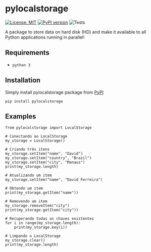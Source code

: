 # pylocalstorage

[![License: MIT](https://img.shields.io/badge/License-MIT-yellow.svg)](https://github.com/ferreirad08/pylocalstorage/blob/main/LICENSE)
[![PyPI version](https://badge.fury.io/py/pylocalstorage.svg)](https://badge.fury.io/py/pylocalstorage)
![Tests](https://github.com/mCodingLLC/SlapThatLikeButton-TestingStarterProject/actions/workflows/tests.yml/badge.svg)

A package to store data on hard disk (HD) and make it available to all Python applications running in parallel!

## Requirements
* `python 3`

## Installation

Simply install pylocalstorage package from [PyPI](https://pypi.org/project/pylocalstorage/)

    pip install pylocalstorage

## Examples

    from pylocalstorage import LocalStorage

    # Conectando ao LocalStorage
    my_storage = LocalStorage()

    # Criando três itens
    my_storage.setItem("name", "David")
    my_storage.setItem("country", "Brazil")
    my_storage.setItem("city", "Manaus")
    print(my_storage.length)

    # Atualizando um item
    my_storage.setItem("name", "David Ferreira")

    # Obtendo um item
    print(my_storage.getItem("name"))

    # Removendo um item
    my_storage.removeItem("city")
    print(my_storage.getItem("city"))

    # Recuperando todas as chaves existentes
    for i in range(my_storage.length):
        print(my_storage.key(i))

    # Limpando o LocalStorage
    my_storage.clear()
    print(my_storage.length)
